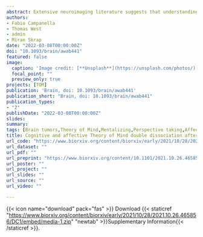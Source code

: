 ```yaml
---
abstract: Extensive neuroimaging literature suggests that understanding others' thoughts and emotions engages a wide network encompassing parietal, temporal and medial frontal brain areas. However, the causal role played by these regions in social inferential abilities is still unclear. Moreover very little is known about ToM deficits in brain tumours and whether potential anatomical substrates are comparable to those identified in fMRI literature. This study evaluated the performance of 105 tumour patients, before and immediately after brain surgery, on a cartoon-based non-verbal task evaluating Cognitive (Intention Attribution) and Affective (Emotion Attribution) ToM, as well as a non-social control condition (Causal Inference). Across multiple analyses, we found converging evidence of a double dissociation between patients with right superior parietal damage, selectively impaired in Intention Attribution, and those with right antero-medial temporal lesion, exhibiting deficits only in Emotion attribution. Instead, patients with damage to the frontal cortex were impaired in all kinds of inferential processes, including those from the non-social control conditions. Overall, our data provides novel reliable causal evidence of segregation between different aspects of the ToM network from both the cognitive and also the anatomical point of view.
authors:
- Fabio Campanella
- Thomas West
- admin
- Miran Skrap
date: "2022-03-08T00:00:00Z"
doi: "10.1093/brain/awab441"
featured: false
image: 
  caption: 'Image credit: [**Unsplash**](https://unsplash.com/photos/)'
  focal_point: ""
  preview_only: true
projects: [TOM]
publication: 'Brain, doi: 10.1093/brain/awab441'
publication_short: "Brain, doi: 10.1093/brain/awab441"
publication_types:
- "2"
publishDate: "2022-03-08T00:00:00Z"
slides: 
summary:
tags: [Brain tumors,Theory of Mind,Mentalizing,Perspective taking,Affective Theory of Mind,Lesion symptom mapping]
title: Cognitive and affective Theory of Mind double dissociation after parietal and temporal lobe tumors
url_code: "https://www.biorxiv.org/content/biorxiv/early/2021/10/28/2021.10.26.465856/DC1/embed/media-1.zip"
url_dataset: ""
url_pdf: ""
url_preprint: "https://www.biorxiv.org/content/10.1101/2021.10.26.465856"
url_poster: ""
url_project: ""
url_slides: ""
url_source: ""
url_video: ""

---
```


{{< icon name="download" pack="fas" >}} Download {{< staticref "https://www.biorxiv.org/content/biorxiv/early/2021/10/28/2021.10.26.465856/DC1/embed/media-1.zip" "newtab" >}}Supplementary Information{{< /staticref >}}.